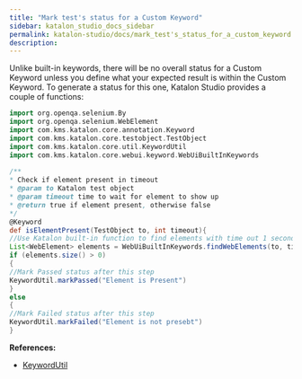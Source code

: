 ```yaml
---
title: "Mark test's status for a Custom Keyword" 
sidebar: katalon_studio_docs_sidebar
permalink: katalon-studio/docs/mark_test's_status_for_a_custom_keyword.html 
description: 
---
```

Unlike built-in keywords, there will be no overall status for a Custom Keyword unless you define what your expected result is within the Custom Keyword. To generate a status for this one, Katalon Studio provides a couple of functions:

```groovy
import org.openqa.selenium.By
import org.openqa.selenium.WebElement
import com.kms.katalon.core.annotation.Keyword
import com.kms.katalon.core.testobject.TestObject
import com.kms.katalon.core.util.KeywordUtil
import com.kms.katalon.core.webui.keyword.WebUiBuiltInKeywords
 
/**
* Check if element present in timeout
* @param to Katalon test object
* @param timeout time to wait for element to show up 
* @return true if element present, otherwise false
*/
@Keyword
def isElementPresent(TestObject to, int timeout){
//Use Katalon built-in function to find elements with time out 1 seconds
List<WebElement> elements = WebUiBuiltInKeywords.findWebElements(to, timeout)
if (elements.size() > 0)
{
//Mark Passed status after this step
KeywordUtil.markPassed("Element is Present")
}
else
{
//Mark Failed status after this step
KeywordUtil.markFailed("Element is not presebt")
}
```

**References:**

*   [KeywordUtil](https://api-docs.katalon.com/com/kms/katalon/core/util/KeywordUtil.html)
